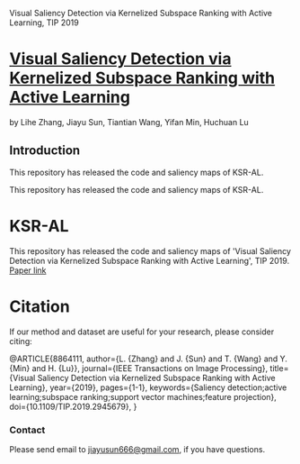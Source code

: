 
Visual Saliency Detection via Kernelized Subspace Ranking with Active Learning, TIP 2019
# [Visual Saliency Detection via Kernelized Subspace Ranking with Active Learning](https://ieeexplore.ieee.org/document/8864111)
by Lihe Zhang, Jiayu Sun, Tiantian Wang, Yifan Min, Huchuan Lu

## Introduction
This repository has released the code and saliency maps of KSR-AL. 



This repository has released the code and saliency maps of KSR-AL. 

# KSR-AL
This repository has released the code and saliency maps of 'Visual Saliency Detection via Kernelized Subspace Ranking with Active Learning', TIP 2019. [Paper link](https://ieeexplore.ieee.org/document/8864111)


# Citation

If our method and dataset are useful for your research, please consider citing:

@ARTICLE{8864111, 
author={L. {Zhang} and J. {Sun} and T. {Wang} and Y. {Min} and H. {Lu}}, 
journal={IEEE Transactions on Image Processing}, 
title={Visual Saliency Detection via Kernelized Subspace Ranking with Active Learning}, 
year={2019}, 
pages={1-1}, 
keywords={Saliency detection;active learning;subspace ranking;support vector machines;feature projection}, 
doi={10.1109/TIP.2019.2945679}, }


### Contact

Please send email to jiayusun666@gmail.com, if you have questions.
